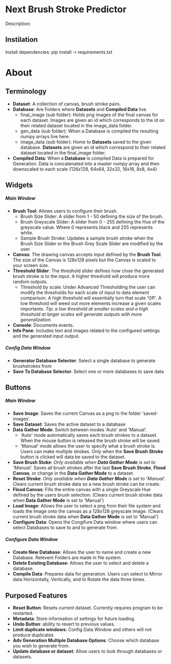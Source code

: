 # Next Brush Stroke Predictor 
Description: 

## Instilation
Install dependencies: pip install -r requirements.txt

# About

## Terminology 

- **Dataset**: A collection of canvas, brush stroke pairs. 
- **Database**: Are Folders where **Datasets** and **Compiled Data** live.
    - final_image (sub folder): Holds png images of the final canvas for each dataset. Images are given an id which corresponds to the id on their related dataset located in the image_data folder. 
    - gen_data (sub folder): When a Database is compiled the resulting numpy arrays live here. 
    - image_data (sub folder): Home to **Datasets** saved to the given database. **Datasets** are given an id which correspond to their related dataset located in the final_image folder.
- **Compiled Data**: When a **Database** is compiled Data is prepared for Generation. Data is concatenated into a master numpy array and then downscaled to each scale {126x128, 64x64, 32x32, 16x16, 8x8, 4x4}

## Widgets

##### Main Window

- **Brush Tool**: Allows users to configure their brush.
    - Brush Size Slider: A slider from 1 - 50 defining the size of the brush.
    - Brush Greyscale Slider: A slider from 0 - 255 defining the Hue of the greyscale value. Where 0 represents black and 255 represents white. 
    - Sample Brush Stroke: Updates a sample brush stroke when the Brush Size Slider or the Brush Grey Scale Slider are modified by the user. 
- **Canvas**: The drawing canvas accepts input defined by the **Brush Tool**. The size of the Canvas is 128x128 pixels but the Canvas is scaled to your screen size. 
- **Threshold Slider**: The threshold slider defines  how close the generated brush stroke is to the input. A higher threshold will produce more random outputs. 
    - Threshold by scale: Under Advanced Thresholding the user can modify the thresholds for each scale of input to data element comparison. A high threshold will essentially turn that scale 'Off'. A low threshold will weed out more elements increase a given scales importants. *Tip: a low threshold at smaller scales and a high threshold at larger scales will generate outputs with more generalization.*
- **Console**: Documents events. 
- **Info Pane**: Includes text and images related to the configured settings and the generated input output. 

##### Config Data Window

- **Generator Database Selector**: Select a single database to generate brushstrokes from
- **Save To Database Selector**: Select one or more databases to save data

## Buttons 
 
 ##### Main Window
 - **Save Image**: Saves the current Canvas as a png to the folder 'saved-images'. 
 - **Save Dataset**: Saves the active dataset to a database 
 - **Data Gather Mode**: Switch between modes 'Auto' and 'Manual'.
    - 'Auto' mode automatically saves each brush strokes to a dataset. When the mouse button is released the brush stroke will be saved. 
    - 'Manual' mode allows the user to specify what a brush stroke is. Users can make multiple strokes. Only when the **Save Brush Stroke** button is clicked will data be saved to the dataset. 
- **Save Brush Stoke**: *Only available when **Data Gather Mode** is set to 'Manual'.* Saves all brush strokes after the last **Save Brush Stroke**, **Flood Canvas**, or change in the **Data Gather Mode** to a dataset. 
- **Reset Stroke**: *Only available when **Data Gather Mode** is set to 'Manual'.* Clears current brush stroke data so a new brush stroke can be create. 
- **Flood Canvas**: Fills the entire canvas with a single Greyscale Hue defined by the users brush selection. (Clears current brush stroke data when **Data Gather Mode** is set to 'Manual')
- **Load Image**: Allows the user to select a png from their file system and loads the Image onto the canvas as a 128x128 greyscale image. (Clears current brush stroke data when **Data Gather Mode** is set to 'Manual')
- **Configure Data**: Opens the Congifure Data window where users can select Databases to save to and to generate from. 
##### Configure Data Window
- **Create New Database**: Allows the user to name and create a new Database. Relevent Folders are made in file system. 
- **Delete Existing Database**: Allows the user to select and delete a database.
- **Compile Data**: Prepares data for generation. Users can select to Mirror data Horizontally, Vertically, and to Rotate the data three times. 

## Purposed Features

- **Reset Button**: Resets current dataset. Currently requires program to be restarted. 
- **Metadata**: Store information of settings for future loading. 
- **Undo Button**: ability to revert to previous values. 
- **Limit duplicate windows**: Config Data Window and others will not produce duplicates 
- **Adv Generation Multiple Database Options**: Choose which database you wish to generate from. 
- **Update database or dataset**: Allow users to look through databases or datasets. 


